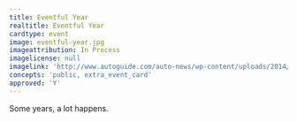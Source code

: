 ```yaml
---
title: Eventful Year
realtitle: Eventful Year
cardtype: event
image: eventful-year.jpg
imageattribution: In Process
imagelicense: null
imagelink: 'http://www.autoguide.com/auto-news/wp-content/uploads/2014/05/Top-1980s-Car-Features-Main-Art.jpg'
concepts: 'public, extra_event_card'
approved: 'Y'
---
```


Some years, a lot happens.
